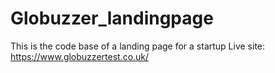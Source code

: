 # Globuzzer_landingpage
This is the code base of a landing page for a startup
Live site: https://www.globuzzertest.co.uk/ 
